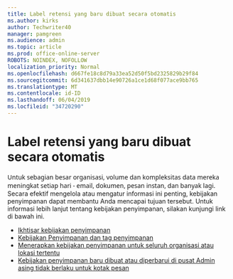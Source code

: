 ```yaml
---
title: Label retensi yang baru dibuat secara otomatis
ms.author: kirks
author: Techwriter40
manager: pamgreen
ms.audience: admin
ms.topic: article
ms.prod: office-online-server
ROBOTS: NOINDEX, NOFOLLOW
localization_priority: Normal
ms.openlocfilehash: d667fe18c8d79a33ea52d50f5bd2325829b29f84
ms.sourcegitcommit: 6d341637dbb14e90726a1ce1d68f077ace9bb765
ms.translationtype: MT
ms.contentlocale: id-ID
ms.lasthandoff: 06/04/2019
ms.locfileid: "34720290"
---
```

# <a name="new-retention-labels-created-automatically"></a>Label retensi yang baru dibuat secara otomatis

<p><span style="font-family: 'Segoe UI',sans-serif;">Untuk sebagian besar organisasi, volume dan kompleksitas data mereka meningkat setiap hari - email, dokumen, pesan instan, dan banyak lagi.</span> Secara efektif mengelola atau mengatur informasi ini penting, kebijakan penyimpanan dapat membantu Anda mencapai tujuan tersebut. Untuk informasi lebih lanjut tentang kebijakan penyimpanan, silakan kunjungi link di bawah ini.</p> <ul> <li><a href="https://docs.microsoft.com/en-us/office365/securitycompliance/retention-policies">Ikhtisar kebijakan penyimpanan</a></li> <li><a href="https://docs.microsoft.com/en-us/exchange/security-and-compliance/messaging-records-management/retention-tags-and-policies">Kebijakan Penyimpanan dan tag penyimpanan</a></li> <li><a href="https://docs.microsoft.com/en-us/office365/securitycompliance/retention-policies#applying-a-retention-policy-to-an-entire-organization-or-specific-locations">Menerapkan kebijakan penyimpanan untuk seluruh organisasi atau lokasi tertentu</a></li> <li><a href="https://docs.microsoft.com/en-us/alchemyinsights/retention-policies-in-exchange-admin-center-not-working">Kebijakan penyimpanan baru dibuat atau diperbarui di pusat Admin asing tidak berlaku untuk kotak pesan</a></li> </ul>

